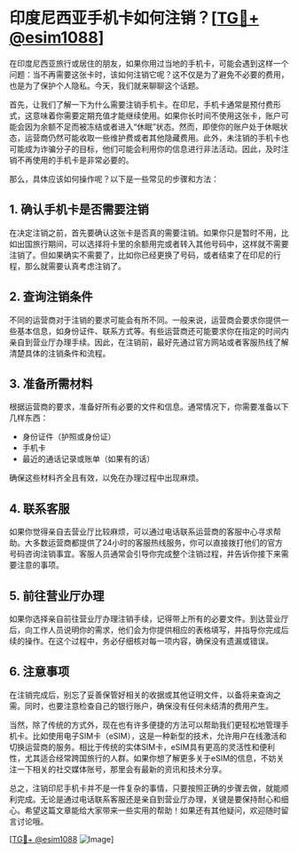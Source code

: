 # 印度尼西亚手机卡如何注销？[[TG💪+ @esim1088](https://t.me/s/esim1088)]

在印度尼西亚旅行或居住的朋友，如果你用过当地的手机卡，可能会遇到这样一个问题：当不再需要这张卡时，该如何注销它呢？这不仅是为了避免不必要的费用，也是为了保护个人隐私。今天，我们就来聊聊这个话题。

首先，让我们了解一下为什么需要注销手机卡。在印尼，手机卡通常是预付费形式，这意味着你需要定期充值才能继续使用。如果你长时间不使用这张卡，账户可能会因为余额不足而被冻结或者进入“休眠”状态。然而，即使你的账户处于休眠状态，运营商仍然可能收取一些维护费或者其他隐藏费用。此外，未注销的手机卡也可能成为诈骗分子的目标，他们可能会利用你的信息进行非法活动。因此，及时注销不再使用的手机卡是非常必要的。

那么，具体应该如何操作呢？以下是一些常见的步骤和方法：

## 1. 确认手机卡是否需要注销

在决定注销之前，首先要确认这张卡是否真的需要注销。如果你只是暂时不用，比如出国旅行期间，可以选择将卡里的余额用完或者转入其他号码中，这样就不需要注销了。但如果确实不需要了，比如你已经更换了号码，或者结束了在印尼的行程，那么就需要认真考虑注销了。

## 2. 查询注销条件

不同的运营商对于注销的要求可能会有所不同。一般来说，运营商会要求你提供一些基本信息，如身份证件、联系方式等。有些运营商还可能要求你在指定的时间内亲自到营业厅办理手续。因此，在注销前，最好先通过官方网站或者客服热线了解清楚具体的注销条件和流程。

## 3. 准备所需材料

根据运营商的要求，准备好所有必要的文件和信息。通常情况下，你需要准备以下几样东西：
- 身份证件（护照或身份证）
- 手机卡
- 最近的通话记录或账单（如果有的话）

确保这些材料齐全且有效，以免在办理过程中出现麻烦。

## 4. 联系客服

如果你觉得亲自去营业厅比较麻烦，可以通过电话联系运营商的客服中心寻求帮助。大多数运营商都提供了24小时的客服热线服务，你可以直接拨打他们的官方号码咨询注销事宜。客服人员通常会引导你完成整个注销过程，并告诉你接下来需要注意的事项。

## 5. 前往营业厅办理

如果你选择亲自前往营业厅办理注销手续，记得带上所有的必要文件。到达营业厅后，向工作人员说明你的需求，他们会为你提供相应的表格填写，并指导你完成后续的操作。在这个过程中，务必仔细核对每一项内容，确保没有遗漏或错误。

## 6. 注意事项

在注销完成后，别忘了妥善保管好相关的收据或其他证明文件，以备将来查询之需。同时，也要注意检查自己的银行账户，确保没有任何未结清的费用产生。

当然，除了传统的方式外，现在也有许多便捷的方法可以帮助我们更轻松地管理手机卡。比如使用电子SIM卡（eSIM），这是一种新型的技术，允许用户在线激活和切换运营商的服务。相比于传统的实体SIM卡，eSIM具有更高的灵活性和便利性，尤其适合经常跨国旅行的人群。如果你想了解更多关于eSIM的信息，不妨关注一下相关的社交媒体账号，那里会有最新的资讯和技术分享。

总之，注销印尼手机卡并不是一件复杂的事情，只要按照正确的步骤去做，就能顺利完成。无论是通过电话联系客服还是亲自到营业厅办理，关键是要保持耐心和细心。希望这篇文章能给大家带来一些实用的帮助！如果还有其他疑问，欢迎随时留言讨论哦。

[[TG💪+ @esim1088](https://t.me/s/esim1088) ![Image](https://i.postimg.cc/4NQfJmqS/Snipaste-2025-05-13-00-14-12.png)]